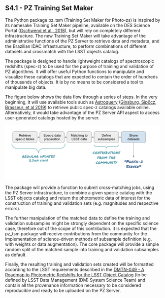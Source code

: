 ## S4.1 - PZ Training Set Maker 

The Python package pz_tsm (Training Set Maker for Photo-zs) is inspired by its namesake Training Set Maker pipeline, available on the DES Science Portal ([Gschwend et al., 2018](https://www.sciencedirect.com/science/article/abs/pii/S2213133718300891?via%3Dihub)), but will rely on completely different infrastructure. The new Training Set Maker will take advantage of the administrative functions of the PZ Server to retrieve data and metadata, and the Brazilian IDAC infrastructure, to perform combinations of different datasets and crossmatch with the LSST objects catalog. 

The package is designed to handle lightweight catalogs of spectroscopic redshifts (spec-z) to be used for the purpose of training and validation of PZ algorithms. It will offer useful Python functions to manipulate and visualize these catalogs that are expected to contain the order of hundreds of thousands of objects. It is by no means to be considered a tool to manipulate big data. 

The figure below shows the data flow through a series of steps. In the very beginning, it will use available tools such as [Astroquery](https://astroquery.readthedocs.io/en/latest/) ([Ginsburg, Sipőcz, Brasseur, et al 2019](https://ui.adsabs.harvard.edu/abs/2019AJ....157...98G/abstract)) to retrieve public spec-z catalogs available online. Alternatively, it would take advantage of the PZ Server API aspect to access user-generated catalogs hosted by the server. 


![Sequence of steps for Training Set Maker](tsm_dataflow.png)


The package will provide a function to submit cross-matching jobs, using the PZ Server infrastructure, to combine a given spec-z catalog with the LSST objects catalog and return the photometric data of interest for the construction of training and validation sets (e.g. magnitudes and respective errors). 

The further manipulation of the matched data to define the training and validation subsamples might be strongly dependent on the specific science case, therefore out of the scope of this contribution. It is expected that the pz_tsm package will receive contributions from the community for the implementation of science-driven methods of subsample definition (e.g. with weights or data augmentation). The core package will provide a simple random split of the matched sample into training and validation subsamples as default. 

Finally, the resulting training and validation sets created will be formatted according to the LSST requirements described in the [DMTN-049 - A Roadmap to Photometric Redshifts for the LSST Object Catalog](https://dmtn-049.lsst.io/) (to be defined by LSST Data Management (DM) System Science Team) and contain all the provenance information necessary to be considered reproducible and ready to be uploaded on the PZ Server.
